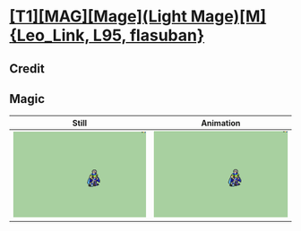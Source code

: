 # [\[T1\]\[MAG\]\[Mage\]\(Light Mage\)\[M\]{Leo_Link, L95, flasuban}](../)

## Credit


	
## Magic

| Still | Animation |
| :---: | :-------: |
| ![Magic still](./Magic_000.png) | ![Magic animation](./Magic.gif) |
